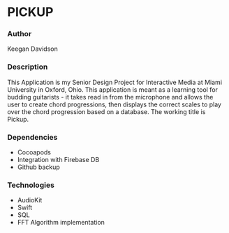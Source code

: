 #  PICKUP 

### Author
Keegan Davidson

### Description
This Application is my Senior Design Project for Interactive Media at Miami University in Oxford, Ohio. This application is meant as a learning tool for budding guitarists - it takes read in from the microphone and allows the user to create chord progressions, then displays the correct scales to play over the chord progression based on a database. The working title is Pickup. 

### Dependencies
- Cocoapods
- Integration with Firebase DB 
- Github backup

### Technologies 
- AudioKit
- Swift 
- SQL 
- FFT Algorithm implementation
